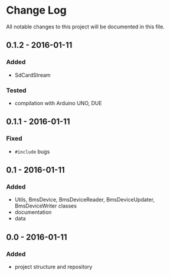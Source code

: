 # Change Log
All notable changes to this project will be documented in this file.

## 0.1.2 - 2016-01-11
### Added
- SdCardStream
### Tested
- compilation with Arduino UNO, DUE

## 0.1.1 - 2016-01-11
### Fixed
- ```#include``` bugs

## 0.1 - 2016-01-11
### Added
- Utils, BmsDevice, BmsDeviceReader, BmsDeviceUpdater, BmsDeviceWriter classes
- documentation
- data

## 0.0 - 2016-01-11
### Added
- project structure and repository
